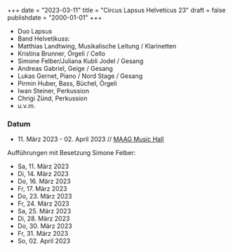 ﻿+++
date = "2023-03-11"
title = "Circus Lapsus Helveticus 23"
draft = false
publishdate = "2000-01-01"
+++

* Duo Lapsus
* Band Helvetikuss:  
* Matthias Landtwing, Musikalische Leitung / Klarinetten
* Kristina Brunner, Örgeli / Cello
* Simone Felber/Juliana Kubli Jodel / Gesang
* Andreas Gabriel, Geige / Gesang
* Lukas Gernet, Piano / Nord Stage / Gesang
* Pirmin Huber, Bass, Büchel, Örgeli
* Iwan Steiner, Perkussion
* Chrigi Zünd, Perkussion
* u.v.m.


### Datum

* &#x20;11. März 2023 - 02. April 2023 // [MAAG Music Hall](https://lapsus-helveticus.ch/)

Aufführungen mit Besetzung Simone Felber:

* Sa, 11. März 2023
* Di, 14. März 2023
* Do, 16. März 2023
* Fr, 17. März 2023
* Do, 23. März 2023
* Fr, 24. März 2023
* Sa, 25. März 2023
* Di, 28. März 2023
* Do, 30. März 2023
* Fr, 31. März 2023
* So, 02. April 2023
